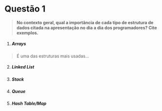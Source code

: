 # Questão 1

> #### No contexto geral, qual a importância de cada tipo de estrutura de dados citada na apresentação no dia a dia dos programadores? Cite exemplos.

1. ##### Arrays

> É uma das estruturas mais usadas... 

2. ##### Linked List

3. ##### Stack

4. ##### Queue

5. ##### Hash Table/Map




